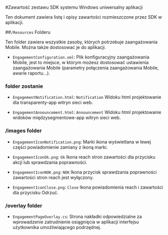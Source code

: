 <properties 
    pageTitle="Zawartość zestawu SDK systemu Windows uniwersalny aplikacji" 
    description="Informacje na temat zawartości zestawu SDK systemu Windows uniwersalny aplikacje dla zaangażowania Mobile Azure"                    
    services="mobile-engagement" 
    documentationCenter="mobile" 
    authors="piyushjo" 
    manager="dwrede" 
    editor="" />

<tags 
    ms.service="mobile-engagement" 
    ms.workload="mobile" 
    ms.tgt_pltfrm="mobile-windows-store" 
    ms.devlang="dotnet" 
    ms.topic="article" 
    ms.date="08/19/2016" 
    ms.author="piyushjo" />

#<a name="windows-universal-apps-sdk-content"></a>Zawartość zestawu SDK systemu Windows uniwersalny aplikacji

Ten dokument zawiera listę i opisy zawartości rozmieszczone przez SDK w aplikacji.

##<a name="the-resources-folder"></a>`/Resources` Folderu

Ten folder zawiera wszystkie zasoby, których potrzebuje zaangażowania Mobile. Można także dostosować je do aplikacji.

- `EngagementConfiguration.xml`: Plik konfiguracyjny zaangażowania Mobile, jest to miejsce, w którym możesz dostosować ustawienia zaangażowania Mobile (parametry połączenia zaangażowania Mobile, awarie raportu...).

### <a name="html-folder"></a>folder zostanie

- `EngagementNotification.html`: `Notification` Widoku html projektowanie dla transparenty-app witryn sieci web.

- `EngagementAnnouncement.html`: `Announcement` Widoku html projektowanie widoków międzysegmentowe-app witryn sieci web.

### <a name="images-folder"></a>/images folder

- `EngagementIconNotification.png`: Marki ikona wyświetlana w lewej części powiadomienie zamiany z ikoną marki.

- `EngagementIconOk.png`: `Ok` Ikona reach stron zawartości dla przycisku akcji lub sprawdzania poprawności.

- `EngagementIconNOK.png`: `NOK` Ikona przycisk sprawdzania poprawności zawartości stron reach jest wyłączony.
 
- `EngagementIconClose.png`: `Close` Ikona powiadomienia reach i zawartości dla przycisku Odrzuć.

### <a name="overlay-folder"></a>/overlay folder

- `EngagementPageOverlay.cs`: Strona nakładki odpowiedzialne za wprowadzenie zatrudnienie osiągnięcia w aplikacji interfejsu użytkownika umożliwiającego podrzędnej.
  
